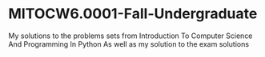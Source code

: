 # MITOCW6.0001-Fall-Undergraduate
My solutions to the problems sets from Introduction To Computer Science And Programming In Python
As well as my solution to the exam solutions
